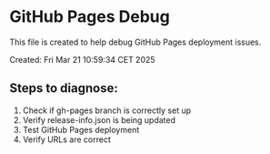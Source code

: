 # GitHub Pages Debug

This file is created to help debug GitHub Pages deployment issues.

Created: Fri Mar 21 10:59:34 CET 2025

## Steps to diagnose:

1. Check if gh-pages branch is correctly set up
2. Verify release-info.json is being updated
3. Test GitHub Pages deployment
4. Verify URLs are correct
